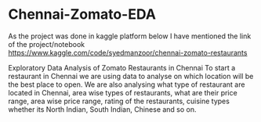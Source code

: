 # Chennai-Zomato-EDA
As the project was done in kaggle platform below I have mentioned the link of the project/notebook
https://www.kaggle.com/code/syedmanzoor/chennai-zomato-restaurants


Exploratory Data Analysis of Zomato Restaurants in Chennai
To start a restaurant in Chennai we are using data to analyse on which location will be the best place to open. We are also analysing what type of restaurant are located in Chennai, area wise types of restaurants, what are their price range, area wise price range, rating of the restaurants, cuisine types whether its North Indian, South Indian, Chinese and so on.

